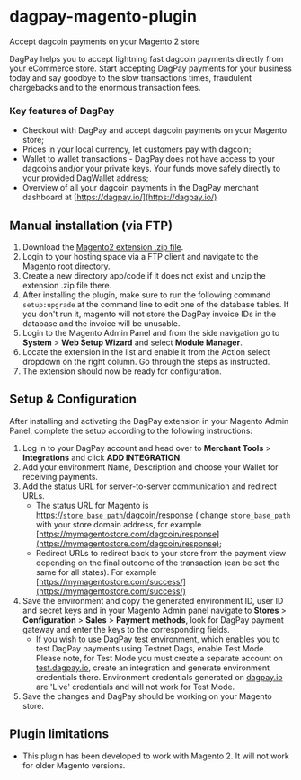 # dagpay-magento-plugin

Accept dagcoin payments on your Magento 2 store

DagPay helps you to accept lightning fast dagcoin payments directly from your eCommerce store. Start accepting DagPay payments for your business today and say goodbye to the slow transactions times, fraudulent chargebacks and to the enormous transaction fees.

### Key features of DagPay
* Checkout with DagPay and accept dagcoin payments on your Magento store;
* Prices in your local currency, let customers pay with dagcoin;
* Wallet to wallet transactions - DagPay does not have access to your dagcoins and/or your private keys. Your funds move safely directly to your provided DagWallet address;
* Overview of all your dagcoin payments in the DagPay merchant dashboard at [https://dagpay.io/](https://dagpay.io/) 

## Manual installation (via FTP)

1. Download the [Magento2 extension .zip file](https://github.com/dagpay/magento-plugin/releases/download/v1.0.1/Dagcoin.zip).
2. Login to your hosting space via a FTP client and navigate to the Magento root directory.
3. Create a new directory app/code if it does not exist and unzip the extension .zip file there.
4. After installing the plugin, make sure to run the following command ```setup:upgrade``` at the command line to edit one of the database tables. If you don't run it, magento will not store the DagPay invoice IDs in the database and the invoice will be unusable.
5. Login to the Magento Admin Panel and from the side navigation go to **System** > **Web Setup Wizard** and select **Module Manager**.
6. Locate the extension in the list and enable it from the Action select dropdown on the right column. Go through the steps as instructed.
7. The extension should now be ready for configuration.

## Setup & Configuration

After installing and activating the DagPay extension in your Magento Admin Panel, complete the setup according to the following instructions:

1. Log in to your DagPay account and head over to **Merchant Tools** > **Integrations** and click **ADD INTEGRATION**.
2. Add your environment Name, Description and choose your Wallet for receiving payments.
3. Add the status URL for server-to-server communication and redirect URLs.
	* The status URL for Magento is [https://`store_base_path`/dagcoin/response](https://store_base_path/dagcoin/response) ( change `store_base_path` with your store domain address, for example [https://mymagentostore.com/dagcoin/response](https://mymagentostore.com/dagcoin/response);
	* Redirect URLs to redirect back to your store from the payment view depending on the final outcome of the transaction (can be set the same for all states). For example [https://mymagentostore.com/success/](https://mymagentostore.com/success/) 
4. Save the environment and copy the generated environment ID, user ID and secret keys and in your Magento Admin panel navigate to **Stores** > **Configuration** > **Sales** > **Payment methods**, look for DagPay payment gateway and enter the keys to the corresponding fields.
	* If you wish to use DagPay test environment, which enables you to test DagPay payments using Testnet Dags, enable Test Mode. Please note, for Test Mode you must create a separate account on [test.dagpay.io](https://test.dagpay.io/), create an integration and generate environment credentials there. Environment credentials generated on [dagpay.io](https://dagpay.io/) are 'Live' credentials and will not work for Test Mode.
5. Save the changes and DagPay should be working on your Magento store.

## Plugin limitations

* This plugin has been developed to work with Magento 2. It will not work for older Magento versions.
